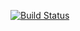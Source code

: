[![Build Status](https://travis-ci.org/bher20/versions.png?branch=master)](https://travis-ci.org/bher20/versions)